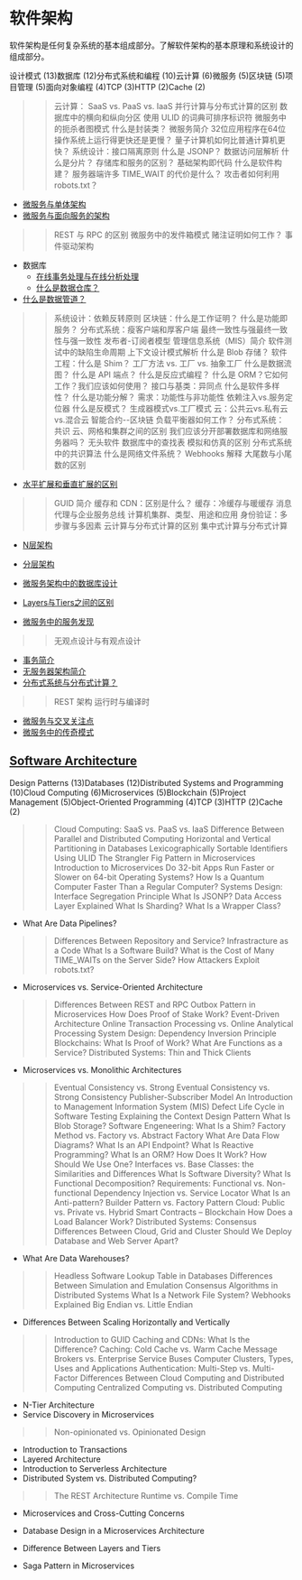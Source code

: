# 软件架构

软件架构是任何复杂系统的基本组成部分。了解软件架构的基本原理和系统设计的组成部分。

设计模式 (13)数据库 (12)分布式系统和编程 (10)云计算 (6)微服务 (5)区块链 (5)项目管理 (5)面向对象编程 (4)TCP (3)HTTP (2)Cache (2)

>> 云计算： SaaS vs. PaaS vs. IaaS
>> 并行计算与分布式计算的区别
>> 数据库中的横向和纵向分区
>> 使用 ULID 的词典可排序标识符
>> 微服务中的扼杀者图模式
>> 什么是封装类？
>> 微服务简介
>> 32位应用程序在64位操作系统上运行得更快还是更慢？
>> 量子计算机如何比普通计算机更快？
>> 系统设计：接口隔离原则
>> 什么是 JSONP？
>> 数据访问层解析
>> 什么是分片？
>> 存储库和服务的区别？
>> 基础架构即代码
>> 什么是软件构建？
>> 服务器端许多 TIME_WAIT 的代价是什么？
>> 攻击者如何利用 robots.txt？

- [微服务与单体架构](microservices-vs-monolithic-architectures_zh.md)
- [微服务与面向服务的架构](microservices-soa-differences_zh.md)

>> REST 与 RPC 的区别
>> 微服务中的发件箱模式
>> 赌注证明如何工作？
>> 事件驱动架构

- 数据库
  - [在线事务处理与在线分析处理](oltp-olap_zh.md)
  - [什么是数据仓库？](data-warehouses_zh.md)
- [什么是数据管道？](data-pipelines_zh.md)

>> 系统设计：依赖反转原则
>> 区块链：什么是工作证明？
>> 什么是功能即服务？
>> 分布式系统：瘦客户端和厚客户端
>> 最终一致性与强最终一致性与强一致性
>> 发布者-订阅者模型
>> 管理信息系统（MIS）简介
>> 软件测试中的缺陷生命周期
>> 上下文设计模式解析
>> 什么是 Blob 存储？
>> 软件工程：什么是 Shim？
>> 工厂方法 vs. 工厂 vs. 抽象工厂
>> 什么是数据流图？
>> 什么是 API 端点？
>> 什么是反应式编程？
>> 什么是 ORM？它如何工作？我们应该如何使用？
>> 接口与基类：异同点
>> 什么是软件多样性？
>> 什么是功能分解？
>> 需求：功能性与非功能性
>> 依赖注入vs.服务定位器
>> 什么是反模式？
>> 生成器模式vs.工厂模式
>> 云：公共云vs.私有云vs.混合云
>> 智能合约--区块链
>> 负载平衡器如何工作？
>> 分布式系统： 共识
>> 云、网格和集群之间的区别
>> 我们应该分开部署数据库和网络服务器吗？
>> 无头软件
>> 数据库中的查找表
>> 模拟和仿真的区别
>> 分布式系统中的共识算法
>> 什么是网络文件系统？
>> Webhooks 解释
>> 大尾数与小尾数的区别

- [水平扩展和垂直扩展的区别](scaling-horizontally-vertically_zh.md)

>> GUID 简介
>> 缓存和 CDN：区别是什么？
>> 缓存：冷缓存与暖缓存
>> 消息代理与企业服务总线
>> 计算机集群、类型、用途和应用
>> 身份验证：多步骤与多因素
>> 云计算与分布式计算的区别
>> 集中式计算与分布式计算

- [N层架构](n-tier-architecture_zh.md)
- [分层架构](layered-architecture_zh.md)
- [微服务架构中的数据库设计](microservices-db-design_zh.md)
- [Layers与Tiers之间的区别](layers-vs-tiers_zh.md)

- [微服务中的服务发现](service-discovery-microservices_zh.md)

>> 无观点设计与有观点设计

- [事务简介](transactions-intro_zh.md)
- [无服务器架构简介](serverless-architecture_zh.md)
- [分布式系统与分布式计算？](distributed-system-vs-distributed-computing_zh.md)

>> REST 架构
>> 运行时与编译时

- [微服务与交叉关注点](microservices-cross-cutting-concerns_zh.md)
- [微服务中的传奇模式](saga-pattern-microservices_zh.md)

## [Software Architecture](https://www.baeldung.com/cs/category/software-architecture)

Design Patterns (13)Databases (12)Distributed Systems and Programming (10)Cloud Computing (6)Microservices (5)Blockchain (5)Project Management (5)Object-Oriented Programming (4)TCP (3)HTTP (2)Cache (2)

>> Cloud Computing: SaaS vs. PaaS vs. IaaS
>> Difference Between Parallel and Distributed Computing
>> Horizontal and Vertical Partitioning in Databases
>> Lexicographically Sortable Identifiers Using ULID
>> The Strangler Fig Pattern in Microservices
>> Introduction to Microservices
>> Do 32-bit Apps Run Faster or Slower on 64-bit Operating Systems?
>> How Is a Quantum Computer Faster Than a Regular Computer?
>> Systems Design: Interface Segregation Principle
>> What Is JSONP?
>> Data Access Layer Explained
>> What Is Sharding?
>> What Is a Wrapper Class?

- What Are Data Pipelines?

>> Differences Between Repository and Service?
>> Infrastracture as a Code
>> What Is a Software Build?
>> What is the Cost of Many TIME_WAITs on the Server Side?
>> How Attackers Exploit robots.txt?

- Microservices vs. Service-Oriented Architecture

>> Differences Between REST and RPC
>> Outbox Pattern in Microservices
>> How Does Proof of Stake Work?
>> Event-Driven Architecture
>> Online Transaction Processing vs. Online Analytical Processing
>> System Design: Dependency Inversion Principle
>> Blockchains: What Is Proof of Work?
>> What Are Functions as a Service?
>> Distributed Systems: Thin and Thick Clients

- Microservices vs. Monolithic Architectures

>> Eventual Consistency vs. Strong Eventual Consistency vs. Strong Consistency
>> Publisher-Subscriber Model
>> An Introduction to Management Information System (MIS)
>> Defect Life Cycle in Software Testing
>> Explaining the Context Design Pattern
>> What Is Blob Storage?
>> Software Engeneering: What Is a Shim?
>> Factory Method vs. Factory vs. Abstract Factory
>> What Are Data Flow Diagrams?
>> What Is an API Endpoint?
>> What Is Reactive Programming?
>> What Is an ORM? How Does It Work? How Should We Use One?
>> Interfaces vs. Base Classes: the Similarities and Differences
>> What Is Software Diversity?
>> What Is Functional Decomposition?
>> Requirements: Functional vs. Non-functional
>> Dependency Injection vs. Service Locator
>> What Is an Anti-pattern?
>> Builder Pattern vs. Factory Pattern
>> Cloud: Public vs. Private vs. Hybrid
>> Smart Contracts – Blockchain
>> How Does a Load Balancer Work?
>> Distributed Systems: Consensus
>> Differences Between Cloud, Grid and Cluster
>> Should We Deploy Database and Web Server Apart?

- What Are Data Warehouses?

>> Headless Software
>> Lookup Table in Databases
>> Differences Between Simulation and Emulation
>> Consensus Algorithms in Distributed Systems
>> What Is a Network File System?
>> Webhooks Explained
>> Big Endian vs. Little Endian

- Differences Between Scaling Horizontally and Vertically

>> Introduction to GUID
>> Caching and CDNs: What Is the Difference?
>> Caching: Cold Cache vs. Warm Cache
>> Message Brokers vs. Enterprise Service Buses
>> Computer Clusters, Types, Uses and Applications
>> Authentication: Multi-Step vs. Multi-Factor
>> Differences Between Cloud Computing and Distributed Computing
>> Centralized Computing vs. Distributed Computing

- N-Tier Architecture
- Service Discovery in Microservices

>> Non-opinionated vs. Opinionated Design

- Introduction to Transactions
- Layered Architecture
- Introduction to Serverless Architecture
- Distributed System vs. Distributed Computing?

>> The REST Architecture
>> Runtime vs. Compile Time

- Microservices and Cross-Cutting Concerns

- Database Design in a Microservices Architecture
- Difference Between Layers and Tiers
- Saga Pattern in Microservices
